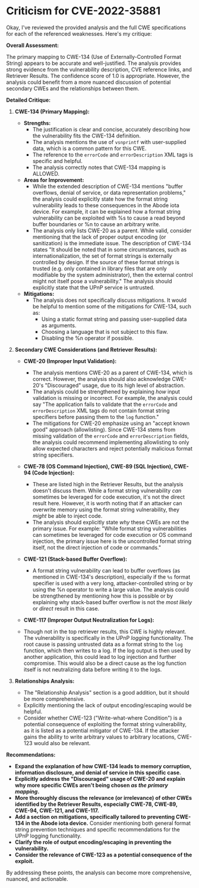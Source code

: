 # Criticism for CVE-2022-35881

Okay, I've reviewed the provided analysis and the full CWE specifications for each of the referenced weaknesses. Here's my critique:

**Overall Assessment:**

The primary mapping to CWE-134 (Use of Externally-Controlled Format String) appears to be accurate and well-justified. The analysis provides strong evidence from the vulnerability description, CVE reference links, and Retriever Results. The confidence score of 1.0 is appropriate. However, the analysis could benefit from a more nuanced discussion of potential secondary CWEs and the relationships between them.

**Detailed Critique:**

1.  **CWE-134 (Primary Mapping):**
    *   **Strengths:**
        *   The justification is clear and concise, accurately describing how the vulnerability fits the CWE-134 definition.
        *   The analysis mentions the use of `vsnprintf` with user-supplied data, which is a common pattern for this CWE.
        *   The reference to the `errorCode` and `errorDescription` XML tags is specific and helpful.
        *   The analysis correctly notes that CWE-134 mapping is ALLOWED.
    *   **Areas for Improvement:**
        *   While the extended description of CWE-134 mentions "buffer overflows, denial of service, or data representation problems," the analysis could explicitly state how the format string vulnerability leads to these consequences in the Abode iota device. For example, it can be explained how a format string vulnerability can be exploited with %s to cause a read beyond buffer boundaries or %n to cause an arbitrary write.
        *   The analysis only lists CWE-20 as a parent. While valid, consider mentioning that the lack of proper output encoding (or sanitization) is the immediate issue. The description of CWE-134 states "It should be noted that in some circumstances, such as internationalization, the set of format strings is externally controlled by design. If the source of these format strings is trusted (e.g. only contained in library files that are only modifiable by the system administrator), then the external control might not itself pose a vulnerability." The analysis should explicitly state that the UPnP service is untrusted.
    *   **Mitigations:**
        *   The analysis does not specifically discuss mitigations. It would be helpful to mention some of the mitigations for CWE-134, such as:
            *   Using a static format string and passing user-supplied data as arguments.
            *   Choosing a language that is not subject to this flaw.
            *   Disabling the %n operator if possible.

2.  **Secondary CWE Considerations (and Retriever Results):**

    *   **CWE-20 (Improper Input Validation):**
        *   The analysis mentions CWE-20 as a parent of CWE-134, which is correct. However, the analysis should also acknowledge CWE-20's "Discouraged" usage, due to its high level of abstraction.
        *   The analysis could be strengthened by explaining *how* input validation is missing or incorrect. For example, the analysis could say "The application fails to validate that the `errorCode` and `errorDescription` XML tags do not contain format string specifiers before passing them to the `log` function."
        *   The mitigations for CWE-20 emphasize using an "accept known good" approach (allowlisting). Since CWE-134 stems from missing validation of the `errorCode` and `errorDescription` fields, the analysis could recommend implementing allowlisting to only allow expected characters and reject potentially malicious format string specifiers.

    *   **CWE-78 (OS Command Injection), CWE-89 (SQL Injection), CWE-94 (Code Injection):**
        *   These are listed high in the Retriever Results, but the analysis doesn't discuss them. While a format string vulnerability *can* sometimes be leveraged for code execution, it's not the direct result here. However, it is worth noting that if an attacker can overwrite memory using the format string vulnerability, they *might* be able to inject code.
        *   The analysis should explicitly state *why* these CWEs are not the primary issue. For example:  "While format string vulnerabilities can sometimes be leveraged for code execution or OS command injection, the primary issue here is the uncontrolled format string itself, not the direct injection of code or commands."

    *   **CWE-121 (Stack-based Buffer Overflow):**
        *   A format string vulnerability can lead to buffer overflows (as mentioned in CWE-134's description), especially if the `%s` format specifier is used with a very long, attacker-controlled string or by using the %n operator to write a large value. The analysis could be strengthened by mentioning how this is possible or by explaining why stack-based buffer overflow is not the *most likely* or *direct* result in this case.

    *   **CWE-117 (Improper Output Neutralization for Logs):**
      * Though not in the top retriever results, this CWE is highly relevant. The vulnerability is specifically in the UPnP *logging* functionality. The root cause is passing untrusted data as a format string to the `log` function, which then writes to a log. If the log output is then used by another application, this could lead to log injection and further compromise. This would also be a direct cause as the log function itself is not neutralizing data before writing it to the logs.

3.  **Relationships Analysis:**
    *   The "Relationship Analysis" section is a good addition, but it should be more comprehensive.
    *   Explicitly mentioning the lack of output encoding/escaping would be helpful.
    *   Consider whether CWE-123 ("Write-what-where Condition") is a potential consequence of exploiting the format string vulnerability, as it is listed as a potential mitigator of CWE-134. If the attacker gains the ability to write arbitrary values to arbitrary locations, CWE-123 would also be relevant.

**Recommendations:**

*   **Expand the explanation of how CWE-134 leads to memory corruption, information disclosure, and denial of service in this specific case.**
*   **Explicitly address the "Discouraged" usage of CWE-20 and explain why more specific CWEs aren't being chosen *as the primary mapping*.**
*   **More thoroughly discuss the relevance (or irrelevance) of other CWEs identified by the Retriever Results, especially CWE-78, CWE-89, CWE-94, CWE-121, and CWE-117.**
*   **Add a section on mitigations, specifically tailored to preventing CWE-134 in the Abode iota device.** Consider mentioning both general format string prevention techniques and specific recommendations for the UPnP logging functionality.
*   **Clarify the role of output encoding/escaping in preventing the vulnerability.**
*   **Consider the relevance of CWE-123 as a potential consequence of the exploit.**

By addressing these points, the analysis can become more comprehensive, nuanced, and actionable.
